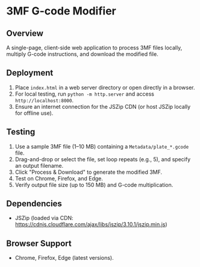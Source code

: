 # 3MF G-code Modifier

## Overview
A single-page, client-side web application to process 3MF files locally, multiply G-code instructions, and download the modified file.

## Deployment
1. Place `index.html` in a web server directory or open directly in a browser.
2. For local testing, run `python -m http.server` and access `http://localhost:8000`.
3. Ensure an internet connection for the JSZip CDN (or host JSZip locally for offline use).

## Testing
1. Use a sample 3MF file (1–10 MB) containing a `Metadata/plate_*.gcode` file.
2. Drag-and-drop or select the file, set loop repeats (e.g., 5), and specify an output filename.
3. Click "Process & Download" to generate the modified 3MF.
4. Test on Chrome, Firefox, and Edge.
5. Verify output file size (up to 150 MB) and G-code multiplication.

## Dependencies
- JSZip (loaded via CDN: https://cdnjs.cloudflare.com/ajax/libs/jszip/3.10.1/jszip.min.js)

## Browser Support
- Chrome, Firefox, Edge (latest versions).
